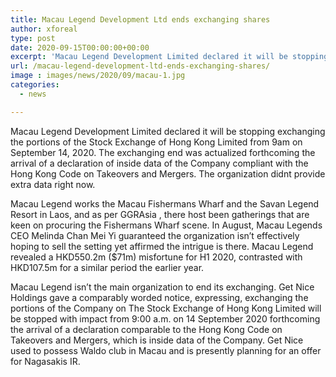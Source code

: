 ```yaml
---
title: Macau Legend Development Ltd ends exchanging shares
author: xforeal 
type: post
date: 2020-09-15T00:00:00+00:00
excerpt: 'Macau Legend Development Limited declared it will be stopping exchanging the portions of the Stock Exchange of Hong Kong Limited from 9am on September 14, 2020 '
url: /macau-legend-development-ltd-ends-exchanging-shares/
image : images/news/2020/09/macau-1.jpg
categories:
  - news

---
```

<span data-contrast="auto">Macau Legend Development Limited declared it will be stopping exchanging the portions of the Stock Exchange of Hong Kong Limited from 9am on September 14, 2020. The exchanging end was actualized forthcoming the arrival of a declaration of inside data of the Company compliant with the Hong Kong Code on Takeovers and Mergers. The organization </span><span data-contrast="auto">didnt </span><span data-contrast="auto">provide extra data right now. </span><span data-ccp-props='{"134233117":true,"134233118":true,"201341983":0,"335559739":200,"335559740":240}' />

<span data-contrast="auto">Macau Legend works the Macau Fishermans Wharf and the </span><span data-contrast="auto">Savan </span><span data-contrast="auto">Legend Resort in Laos, and as per </span><span data-contrast="auto">GGRAsia </span><span data-contrast="auto">, there host been gatherings that are keen on procuring the Fishermans Wharf scene. In August, Macau Legends CEO Melinda Chan Mei Yi guaranteed the organization isn&#8217;t effectively hoping to sell the setting yet affirmed the intrigue is there. Macau Legend revealed a HKD550.2m ($71m) misfortune for H1 2020, contrasted with HKD107.5m for a similar period the earlier year. </span><span data-ccp-props='{"134233117":true,"134233118":true,"201341983":0,"335559739":200,"335559740":240}' />

<span data-contrast="auto">Macau Legend isn&#8217;t the main organization to end its exchanging. Get Nice Holdings gave a comparably worded notice, expressing, exchanging the portions of the Company on The Stock Exchange of Hong Kong Limited will be stopped with impact from 9:00 a.m. on 14 September 2020 forthcoming the arrival of a declaration comparable to the Hong Kong Code on Takeovers and Mergers, which is inside data of the Company. Get Nice used to possess Waldo club in Macau and is presently planning for an offer for Nagasakis IR. </span><span data-ccp-props='{"134233117":true,"134233118":true,"201341983":0,"335559739":200,"335559740":240}' />